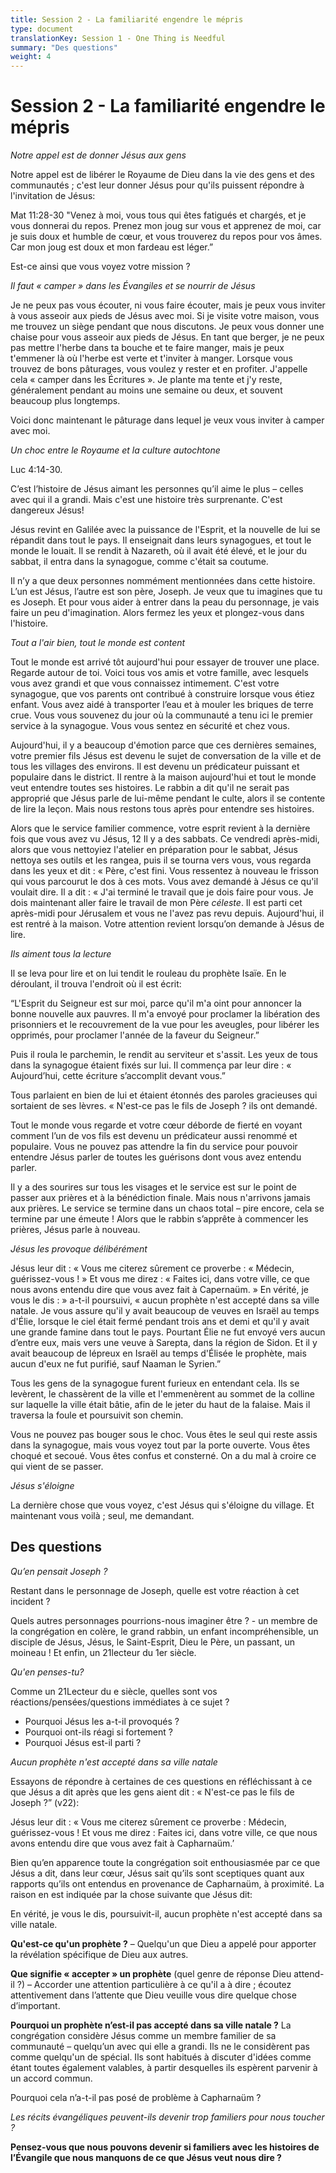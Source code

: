 ```yaml
---
title: Session 2 - La familiarité engendre le mépris
type: document
translationKey: Session 1 - One Thing is Needful
summary: "Des questions"
weight: 4
---
```

# Session 2 - La familiarité engendre le mépris

*Notre appel est de donner Jésus aux gens*

Notre appel est de libérer le Royaume de Dieu dans la vie des gens et des communautés ; c'est leur donner Jésus pour qu'ils puissent répondre à l'invitation de Jésus:

Mat 11:28-30 "Venez à moi, vous tous qui êtes fatigués et chargés, et je vous donnerai du repos. Prenez mon joug sur vous et apprenez de moi, car je suis doux et humble de cœur, et vous trouverez du repos pour vos âmes. Car mon joug est doux et mon fardeau est léger.”

Est-ce ainsi que vous voyez votre mission ?

*Il faut « camper » dans les Évangiles et se nourrir de Jésus*

Je ne peux pas vous écouter, ni vous faire écouter, mais je peux vous inviter à vous asseoir aux pieds de Jésus avec moi. Si je visite votre maison, vous me trouvez un siège pendant que nous discutons. Je peux vous donner une chaise pour vous asseoir aux pieds de Jésus. En tant que berger, je ne peux pas mettre l'herbe dans ta bouche et te faire manger, mais je peux t'emmener là où l'herbe est verte et t'inviter à manger. Lorsque vous trouvez de bons pâturages, vous voulez y rester et en profiter. J'appelle cela « camper dans les Écritures ». Je plante ma tente et j'y reste, généralement pendant au moins une semaine ou deux, et souvent beaucoup plus longtemps.

Voici donc maintenant le pâturage dans lequel je veux vous inviter à camper avec moi.

*Un choc entre le Royaume et la culture autochtone*

Luc 4:14-30.

C’est l’histoire de Jésus aimant les personnes qu’il aime le plus – celles avec qui il a grandi. Mais c'est une histoire très surprenante. C'est dangereux Jésus!

Jésus revint en Galilée avec la puissance de l'Esprit, et la nouvelle de lui se répandit dans tout le pays. Il enseignait dans leurs synagogues, et tout le monde le louait. Il se rendit à Nazareth, où il avait été élevé, et le jour du sabbat, il entra dans la synagogue, comme c'était sa coutume.

Il n’y a que deux personnes nommément mentionnées dans cette histoire. L’un est Jésus, l’autre est son père, Joseph. Je veux que tu imagines que tu es Joseph. Et pour vous aider à entrer dans la peau du personnage, je vais faire un peu d'imagination. Alors fermez les yeux et plongez-vous dans l'histoire.

*Tout a l'air bien, tout le monde est content*

Tout le monde est arrivé tôt aujourd'hui pour essayer de trouver une place. Regarde autour de toi. Voici tous vos amis et votre famille, avec lesquels vous avez grandi et que vous connaissez intimement. C'est votre synagogue, que vos parents ont contribué à construire lorsque vous étiez enfant. Vous avez aidé à transporter l’eau et à mouler les briques de terre crue. Vous vous souvenez du jour où la communauté a tenu ici le premier service à la synagogue. Vous vous sentez en sécurité et chez vous.

Aujourd'hui, il y a beaucoup d'émotion parce que ces dernières semaines, votre premier fils Jésus est devenu le sujet de conversation de la ville et de tous les villages des environs. Il est devenu un prédicateur puissant et populaire dans le district. Il rentre à la maison aujourd'hui et tout le monde veut entendre toutes ses histoires. Le rabbin a dit qu'il ne serait pas approprié que Jésus parle de lui-même pendant le culte, alors il se contente de lire la leçon. Mais nous restons tous après pour entendre ses histoires.

Alors que le service familier commence, votre esprit revient à la dernière fois que vous avez vu Jésus, 12 Il y a des sabbats. Ce vendredi après-midi, alors que vous nettoyiez l'atelier en préparation pour le sabbat, Jésus nettoya ses outils et les rangea, puis il se tourna vers vous, vous regarda dans les yeux et dit : « Père, c'est fini. Vous ressentez à nouveau le frisson qui vous parcourut le dos à ces mots. Vous avez demandé à Jésus ce qu'il voulait dire. Il a dit : « J'ai terminé le travail que je dois faire pour vous. Je dois maintenant aller faire le travail de mon Père *céleste*. Il est parti cet après-midi pour Jérusalem et vous ne l'avez pas revu depuis. Aujourd'hui, il est rentré à la maison. Votre attention revient lorsqu’on demande à Jésus de lire.

*Ils aiment tous la lecture*

Il se leva pour lire et on lui tendit le rouleau du prophète Isaïe. En le déroulant, il trouva l'endroit où il est écrit:

“L'Esprit du Seigneur est sur moi, parce qu'il m'a oint pour annoncer la bonne nouvelle aux pauvres. Il m'a envoyé pour proclamer la libération des prisonniers et le recouvrement de la vue pour les aveugles, pour libérer les opprimés, pour proclamer l'année de la faveur du Seigneur.”

Puis il roula le parchemin, le rendit au serviteur et s'assit. Les yeux de tous dans la synagogue étaient fixés sur lui. Il commença par leur dire : « Aujourd’hui, cette écriture s’accomplit devant vous.”

Tous parlaient en bien de lui et étaient étonnés des paroles gracieuses qui sortaient de ses lèvres. « N'est-ce pas le fils de Joseph ? ils ont demandé.

Tout le monde vous regarde et votre cœur déborde de fierté en voyant comment l’un de vos fils est devenu un prédicateur aussi renommé et populaire. Vous ne pouvez pas attendre la fin du service pour pouvoir entendre Jésus parler de toutes les guérisons dont vous avez entendu parler.

Il y a des sourires sur tous les visages et le service est sur le point de passer aux prières et à la bénédiction finale. Mais nous n'arrivons jamais aux prières. Le service se termine dans un chaos total – pire encore, cela se termine par une émeute ! Alors que le rabbin s’apprête à commencer les prières, Jésus parle à nouveau.

*Jésus les provoque délibérément*

Jésus leur dit : « Vous me citerez sûrement ce proverbe : « Médecin, guérissez-vous ! » Et vous me direz : « Faites ici, dans votre ville, ce que nous avons entendu dire que vous avez fait à Capernaüm. » En vérité, je vous le dis : » a-t-il poursuivi, « aucun prophète n'est accepté dans sa ville natale. Je vous assure qu'il y avait beaucoup de veuves en Israël au temps d'Élie, lorsque le ciel était fermé pendant trois ans et demi et qu'il y avait une grande famine dans tout le pays. Pourtant Élie ne fut envoyé vers aucun d’entre eux, mais vers une veuve à Sarepta, dans la région de Sidon. Et il y avait beaucoup de lépreux en Israël au temps d'Élisée le prophète, mais aucun d'eux ne fut purifié, sauf Naaman le Syrien.”

Tous les gens de la synagogue furent furieux en entendant cela. Ils se levèrent, le chassèrent de la ville et l'emmenèrent au sommet de la colline sur laquelle la ville était bâtie, afin de le jeter du haut de la falaise. Mais il traversa la foule et poursuivit son chemin.

Vous ne pouvez pas bouger sous le choc. Vous êtes le seul qui reste assis dans la synagogue, mais vous voyez tout par la porte ouverte. Vous êtes choqué et secoué. Vous êtes confus et consterné. On a du mal à croire ce qui vient de se passer.

*Jésus s'éloigne*

La dernière chose que vous voyez, c'est Jésus qui s'éloigne du village. Et maintenant vous voilà ; seul, me demandant.

## Des questions

*Qu’en pensait Joseph ?*

Restant dans le personnage de Joseph, quelle est votre réaction à cet incident ?

Quels autres personnages pourrions-nous imaginer être ? - un membre de la congrégation en colère, le grand rabbin, un enfant incompréhensible, un disciple de Jésus, Jésus, le Saint-Esprit, Dieu le Père, un passant, un moineau ! Et enfin, un 21lecteur du 1er siècle.

*Qu'en penses-tu?*

Comme un 21Lecteur du e siècle, quelles sont vos réactions/pensées/questions immédiates à ce sujet ?

-   Pourquoi Jésus les a-t-il provoqués ?
-   Pourquoi ont-ils réagi si fortement ?
-   Pourquoi Jésus est-il parti ?

*Aucun prophète n'est accepté dans sa ville natale*

Essayons de répondre à certaines de ces questions en réfléchissant à ce que Jésus a dit après que les gens aient dit : « N'est-ce pas le fils de Joseph ?” (v22):

Jésus leur dit : « Vous me citerez sûrement ce proverbe : Médecin, guérissez-vous ! Et vous me direz : Faites ici, dans votre ville, ce que nous avons entendu dire que vous avez fait à Capharnaüm.’

Bien qu’en apparence toute la congrégation soit enthousiasmée par ce que Jésus a dit, dans leur cœur, Jésus sait qu’ils sont sceptiques quant aux rapports qu’ils ont entendus en provenance de Capharnaüm, à proximité. La raison en est indiquée par la chose suivante que Jésus dit:

En vérité, je vous le dis, poursuivit-il, aucun prophète n'est accepté dans sa ville natale.

**Qu'est-ce qu'un prophète ?** – Quelqu'un que Dieu a appelé pour apporter la révélation spécifique de Dieu aux autres.

**Que signifie « accepter » un prophète** (quel genre de réponse Dieu attend-il ?) – Accorder une attention particulière à ce qu'il a à dire ; écoutez attentivement dans l’attente que Dieu veuille vous dire quelque chose d’important.

**Pourquoi un prophète n’est-il pas accepté dans sa ville natale ?** La congrégation considère Jésus comme un membre familier de sa communauté – quelqu’un avec qui elle a grandi. Ils ne le considèrent pas comme quelqu'un de spécial. Ils sont habitués à discuter d'idées comme étant toutes également valables, à partir desquelles ils espèrent parvenir à un accord commun.

Pourquoi cela n’a-t-il pas posé de problème à Capharnaüm ?

*Les récits évangéliques peuvent-ils devenir trop familiers pour nous toucher ?*

**Pensez-vous que nous pouvons devenir si familiers avec les histoires de l’Évangile que nous manquons de ce que Jésus veut nous dire ?**

